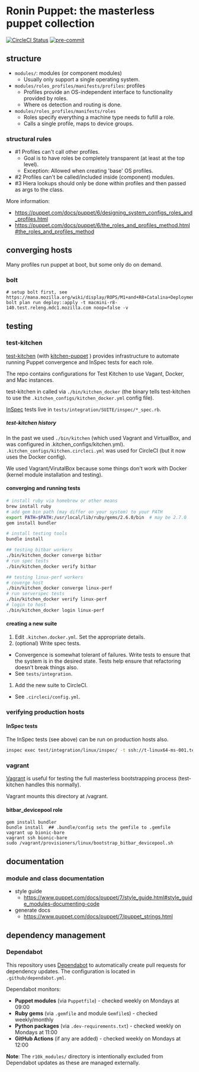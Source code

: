# Ronin Puppet: the masterless puppet collection

[![CircleCI Status](https://circleci.com/gh/mozilla-platform-ops/ronin_puppet.svg?style=svg)](https://app.circleci.com/pipelines/github/mozilla-platform-ops/ronin_puppet)
[![pre-commit](https://img.shields.io/badge/pre--commit-enabled-brightgreen?logo=pre-commit&logoColor=white)](https://github.com/pre-commit/pre-commit)

## structure

- `modules/`: modules (or component modules)
  - Usually only support a single operating system.
- `modules/roles_profiles/manifests/profiles`: profiles
  - Profiles provide an OS-independent interface to functionality provided by roles.
  - Where os detection and routing is done.
- `modules/roles_profiles/manifests/roles`
  - Roles specify everything a machine type needs to fufill a role.
  - Calls a single profile, maps to device groups.

### structural rules

- #1 Profiles can't call other profiles.
  - Goal is to have roles be completely transparent (at least at the top level).
  - Exception: Allowed when creating 'base' OS profiles.
- #2 Profiles can't be called/included inside (component) modules.
- #3 Hiera lookups should only be done within profiles and then passed as args to the class.

More information:
- https://puppet.com/docs/puppet/6/designing_system_configs_roles_and_profiles.html
- https://puppet.com/docs/puppet/6/the_roles_and_profiles_method.html#the_roles_and_profiles_method

## converging hosts

Many profiles run puppet at boot, but some only do on demand.

### bolt

```
# setup bolt first, see https://mana.mozilla.org/wiki/display/ROPS/M1+and+R8+Catalina+Deployment
bolt plan run deploy::apply -t macmini-r8-140.test.releng.mdc1.mozilla.com noop=false -v
```

## testing

### test-kitchen

[test-kitchen](https://docs.chef.io/workstation/kitchen/) (with [kitchen-puppet](https://github.com/neillturner/kitchen-puppet) ) provides infrastructure to automate running Puppet convergence and InSpec tests for each role.

The repo contains configurations for Test Kitchen to use Vagant, Docker, and Mac instances.

test-kitchen in called via `./bin/kitchen_docker` (the binary tells test-kitchen to use the `.kitchen_configs/kitchen_docker.yml` config file).

[InSpec](https://github.com/inspec/inspec) tests live in `tests/integration/SUITE/inspec/*_spec.rb`.

##### test-kitchen history

In the past we used `./bin/kitchen` (which used Vagrant and VirtualBox, and was configured in .kitchen_configs/kitchen.yml). `.kitchen_configs/kitchen.circleci.yml` was used for CircleCI (but it now uses the Docker config).

We used Vagrant/VirutalBox because some things don't work with Docker (kernel module installation and testing).

#### converging and running tests

```bash
# install ruby via homebrew or other means
brew install ruby
# add gem bin path (may differ on your system) to your PATH
export PATH=$PATH:/usr/local/lib/ruby/gems/2.6.0/bin  # may be 2.7.0
gem install bundler

# install testing tools
bundle install

## testing bitbar workers
./bin/kitchen_docker converge bitbar
# run spec tests
./bin/kitchen_docker verify bitbar

## testing linux-perf workers
# coverge host
./bin/kitchen_docker converge linux-perf
# run serverspec tests
./bin/kitchen_docker verify linux-perf
# login to host
./bin/kitchen_docker login linux-perf
```

#### creating a new suite

1. Edit `.kitchen.docker.yml`. Set the appropriate details.
1. (optional) Write spec tests.
  - Convergence is somewhat tolerant of failures. Write tests to ensure that the
    system is in the desired state. Tests help ensure that refactoring doesn't
    break things also.
  - See `tests/integration`.
1. Add the new suite to CircleCI.
  - See `.circleci/config.yml`.

### verifying production hosts

#### InSpec tests

The InSpec tests (see above) can be run on production hosts also.

```bash
inspec exec test/integration/linux/inspec/ -t ssh://t-linux64-ms-001.test.releng.mdc1.mozilla.com -i ~/.ssh/id_rsa --user=aerickson --sudo
```

### vagrant

[Vagrant](https://www.vagrantup.com/) is useful for testing the full masterless bootstrapping process (test-kitchen handles this normally).

Vagrant mounts this directory at /vagrant.

#### bitbar_devicepool role

```
gem install bundler
bundle install  ## .bundle/config sets the gemfile to .gemfile
vagrant up bionic-bare
vagrant ssh bionic-bare
sudo /vagrant/provisioners/linux/bootstrap_bitbar_devicepool.sh
```


## documentation

### module and class documentation

- style guide
  - https://www.puppet.com/docs/puppet/7/style_guide.html#style_guide_modules-documenting-code
- generate docs
  - https://www.puppet.com/docs/puppet/7/puppet_strings.html

## dependency management

### Dependabot

This repository uses [Dependabot](https://docs.github.com/en/code-security/dependabot) to automatically create pull requests for dependency updates. The configuration is located in `.github/dependabot.yml`.

Dependabot monitors:
- **Puppet modules** (via `Puppetfile`) - checked weekly on Mondays at 09:00
- **Ruby gems** (via `.gemfile` and module `Gemfile`s) - checked weekly/monthly
- **Python packages** (via `.dev-requirements.txt`) - checked weekly on Mondays at 11:00
- **GitHub Actions** (if any are added) - checked weekly on Mondays at 12:00

**Note**: The `r10k_modules/` directory is intentionally excluded from Dependabot updates as these are managed externally.
